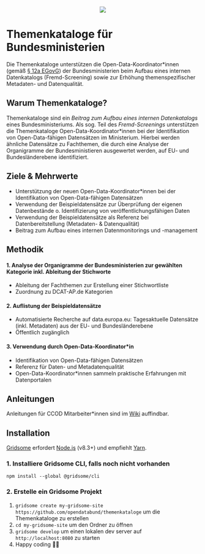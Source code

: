 <p align="center">
  <br>
  <a href="https://opendata.bund.de">
    <img src="https://www.bva.bund.de/SharedDocs/Bilder/DE/Behoerden/Beratung/OpenData/logo_opendata.png?__blob=normal&v=4"/>
  </a>
</p>

# Themenkataloge für Bundesministerien

Die Themenkataloge unterstützen die Open-Data-Koordinator*innen (gemäß [§ 12a EGovG](https://www.gesetze-im-internet.de/egovg/__12a.html)) der Bundesministerien beim Aufbau eines internen Datenkatalogs (Fremd-Screening) sowie zur Erhöhung themenspezifischer Metadaten- und Datenqualität.

## Warum Themenkataloge?
Themenkataloge sind ein *Beitrag zum Aufbau eines internen Datenkatalogs* eines Bundesministeriums. Als sog. Teil des _Fremd-Screenings_ unterstützen die Themenkataloge Open-Data-Koordinator*innen bei der Identifikation von Open-Data-fähigen Datensätzen im Ministerium. Hierbei werden ähnliche Datensätze zu Fachthemen, die durch eine Analyse der Organigramme der Bundesministieren ausgewertet werden, auf EU- und Bundesländerebene identifiziert.

## Ziele & Mehrwerte
- Unterstützung der neuen Open-Data-Koordinator*innen bei der Identifikation von Open-Data-fähigen Datensätzen
- Verwendung der Beispieldatensätze zur Überprüfung der eigenen Datenbestände o. Identifizierung von veröffentlichungsfähigen Daten
- Verwendung der Beispieldatensätze als Referenz bei Datenbereitstellung (Metadaten- & Datenqualität)
- Beitrag zum Aufbau eines internen Datenmonitorings und -management

## Methodik
#### 1. Analyse der Organigramme der Bundesministerien zur gewählten Kategorie inkl. Ableitung der Stichworte
- Ableitung der Fachthemen zur Erstellung einer Stichwortliste
- Zuordnung zu DCAT-AP.de Kategorien
#### 2. Auflistung der Beispieldatensätze
- Automatisierte Recherche auf data.europa.eu: Tagesaktuelle Datensätze (inkl. Metadaten) aus der EU- und Bundesländerebene
- Öffentlich zugänglich
#### 3. Verwendung durch Open-Data-Koordinator*in
- Identifikation von Open-Data-fähigen Datensätzen
- Referenz für Daten- und Metadatenqualität
- Open-Data-Koordinator*innen sammeln praktische Erfahrungen mit Datenportalen

## Anleitungen 
Anleitungen für CCOD Mitarbeiter*innen sind im [Wiki](https://github.com/opendatabund/themenkataloge/wiki) auffindbar.

## Installation
[Gridsome](https://gridsome.org/docs/#prerequisites) erfordert [Node.js](https://nodejs.org/) (v8.3+) und empfiehlt [Yarn](https://yarnpkg.com/).
### 1. Installiere Gridsome CLI, falls noch nicht vorhanden
`npm install --global @gridsome/cli`
### 2. Erstelle ein Gridsome Projekt
1. `gridsome create my-gridsome-site https://github.com/opendatabund/themenkataloge` um die Themenkataloge zu erstellen
2. `cd my-gridsome-site` um den Ordner zu öffnen
3. `gridsome develop` um einen lokalen dev server auf `http://localhost:8080` zu starten
4. Happy coding 🎉🙌
